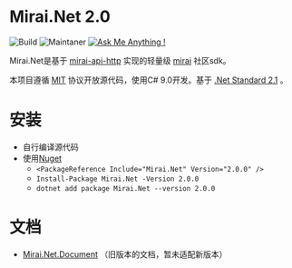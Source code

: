 # Mirai.Net 2.0

![Build](https://github.com/AHpxChina/Mirai.Net/actions/workflows/dotnet.yml/badge.svg?branch=master)
![Maintaner](https://img.shields.io/badge/maintainer-ahpxchina-blue)
[![Ask Me Anything !](https://img.shields.io/badge/Ask%20me-anything-1abc9c.svg)](https://jq.qq.com/?_wv=1027&k=Enlo0eiv)

Mirai.Net是基于
[mirai-api-http](https://github.com/project-mirai/mirai-api-http)
实现的轻量级
[mirai](https://github.com/mamoe/mirai)
社区sdk。

本项目遵循
[MIT](https://github.com/AHpxChina/Mirai.Net/blob/master/LICENSE)
协议开放源代码，使用C# 9.0开发。基于
[.Net Standard 2.1](https://docs.microsoft.com/en-us/dotnet/standard/net-standard)
。

# 安装

+ 自行编译源代码
+ 使用[Nuget](https://www.nuget.org/packages/Mirai.Net/2.0.0)
  + ```<PackageReference Include="Mirai.Net" Version="2.0.0" />```
  + ```Install-Package Mirai.Net -Version 2.0.0```
  + ```dotnet add package Mirai.Net --version 2.0.0```

# 文档

+ [Mirai.Net.Document](https://ahpxchina.github.io/Mirai.Net.Documents/) （旧版本的文档，暂未适配新版本）
